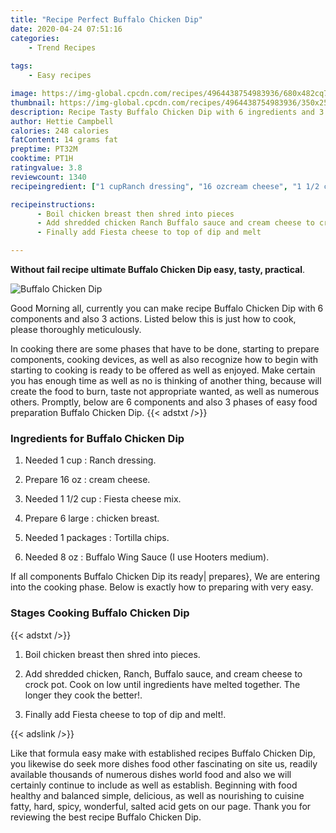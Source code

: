 ```yaml
---
title: "Recipe Perfect Buffalo Chicken Dip"
date: 2020-04-24 07:51:16
categories:
    - Trend Recipes
    
tags:
    - Easy recipes

image: https://img-global.cpcdn.com/recipes/4964438754983936/680x482cq70/buffalo-chicken-dip-recipe-main-photo.jpg
thumbnail: https://img-global.cpcdn.com/recipes/4964438754983936/350x250cq70/buffalo-chicken-dip-recipe-main-photo.jpg
description: Recipe Tasty Buffalo Chicken Dip with 6 ingredients and 3 stages of easy cooking.
author: Hettie Campbell
calories: 248 calories
fatContent: 14 grams fat
preptime: PT32M
cooktime: PT1H
ratingvalue: 3.8
reviewcount: 1340
recipeingredient: ["1 cupRanch dressing", "16 ozcream cheese", "1 1/2 cupFiesta cheese mix", "6 largechicken breast", "1 packagesTortilla chips", "8 ozBuffalo Wing Sauce I use Hooters medium"]

recipeinstructions: 
      - Boil chicken breast then shred into pieces 
      - Add shredded chicken Ranch Buffalo sauce and cream cheese to crock pot Cook on low until ingredients have melted together  The longer they cook the better 
      - Finally add Fiesta cheese to top of dip and melt

---
```




**Without fail recipe ultimate Buffalo Chicken Dip easy, tasty, practical**. 


![Buffalo Chicken Dip](https://img-global.cpcdn.com/recipes/4964438754983936/680x482cq70/buffalo-chicken-dip-recipe-main-photo.jpg "Buffalo Chicken Dip")




Good Morning all, currently you can make recipe Buffalo Chicken Dip with 6 components and also 3 actions. Listed below this is just how to cook, please thoroughly meticulously.

In cooking there are some phases that have to be done, starting to prepare components, cooking devices, as well as also recognize how to begin with starting to cooking is ready to be offered as well as enjoyed. Make certain you has enough time as well as no is thinking of another thing, because will create the food to burn, taste not appropriate wanted, as well as numerous others. Promptly, below are 6 components and also 3 phases of easy food preparation Buffalo Chicken Dip.
{{< adstxt />}}

### Ingredients for Buffalo Chicken Dip


1. Needed 1 cup : Ranch dressing.

1. Prepare 16 oz : cream cheese.

1. Needed 1 1/2 cup : Fiesta cheese mix.

1. Prepare 6 large : chicken breast.

1. Needed 1 packages : Tortilla chips.

1. Needed 8 oz : Buffalo Wing Sauce (I use Hooters medium).



If all components Buffalo Chicken Dip its ready| prepares}, We are entering into the cooking phase. Below is exactly how to preparing with very easy.

### Stages Cooking Buffalo Chicken Dip

{{< adstxt />}}


1. Boil chicken breast then shred into pieces.



1. Add shredded chicken, Ranch, Buffalo sauce, and cream cheese to crock pot. Cook on low until ingredients have melted together.  The longer they cook the better!.



1. Finally add Fiesta cheese to top of dip and melt!.





{{< adslink />}}

Like that formula easy make with established recipes Buffalo Chicken Dip, you likewise do seek more dishes food other fascinating on site us, readily available thousands of numerous dishes world food and also we will certainly continue to include as well as establish. Beginning with food healthy and balanced simple, delicious, as well as nourishing to cuisine fatty, hard, spicy, wonderful, salted acid gets on our page. Thank you for reviewing the best recipe Buffalo Chicken Dip.
